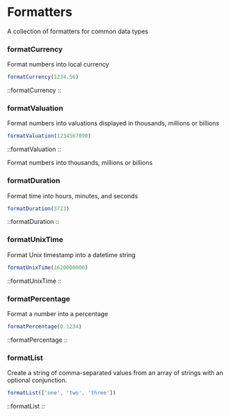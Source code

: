# Formatters

A collection of formatters for common data types

### formatCurrency

Format numbers into local currency

```js [js]
formatCurrency(1234.56)
```

::formatCurrency
::

### formatValuation

Format numbers into valuations displayed in thousands, millions or billions

```js [js]
formatValuation(1234567890)
```

::formatValuation
::

Format numbers into thousands, millions or billions

### formatDuration

Format time into hours, minutes, and seconds

```js [js]
formatDuration(3723)
```

::formatDuration
::

### formatUnixTime

Format Unix timestamp into a datetime string

```js [js]
formatUnixTime(1620000000)
```

::formatUnixTime
::

### formatPercentage

Format a number into a percentage

```js [js]
formatPercentage(0.1234)
```

::formatPercentage
::

### formatList

Create a string of comma-separated values from an array of strings with an optional conjunction.

```js [js]
formatList(['one', 'two', 'three'])
```

::formatList
::

